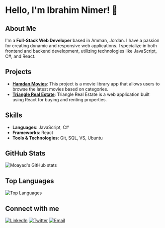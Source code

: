 # Hello, I'm Ibrahim Nimer! 👋

## About Me
I'm a **Full-Stack Web Developer** based in Amman, Jordan. I have a passion for creating dynamic and responsive web applications. I specialize in both frontend and backend development, utilizing technologies like JavaScript, C#, and React.

## Projects
- **[Hamdan Movies](https://stupendous-narwhal-37bed5.netlify.app/)**: This project is a movie library app that allows users to browse the latest movies based on categories.
- **[Triangle Real Estate](https://curious-clafoutis-499a1c.netlify.app/)**: Triangle Real Estate is a web application built using React for buying and renting properties.


## Skills
- **Languages**: JavaScript, C#
- **Frameworks**: React
- **Tools & Technologies**: Git, SQL, VS, Ubuntu

## GitHub Stats
![Moayad's GitHub stats](https://github-readme-stats.vercel.app/api?username=Moayadhamdan&show_icons=true&theme=radical)

## Top Languages
![Top Languages](https://github-readme-stats.vercel.app/api/top-langs/?username=Moayadhamdan&layout=compact&theme=radical)

## Connect with me
[![LinkedIn](https://img.shields.io/badge/LinkedIn-blue?style=for-the-badge&logo=linkedin&logoColor=white)](https://www.linkedin.com/in/moayadhamdan/)
[![Twitter](https://img.shields.io/badge/Twitter-blue?style=for-the-badge&logo=twitter&logoColor=white)](https://x.com/Moayad_Hamdan21)
[![Email](https://img.shields.io/badge/Email-red?style=for-the-badge&logo=gmail&logoColor=white)](hamadanjo@gmail.com)
